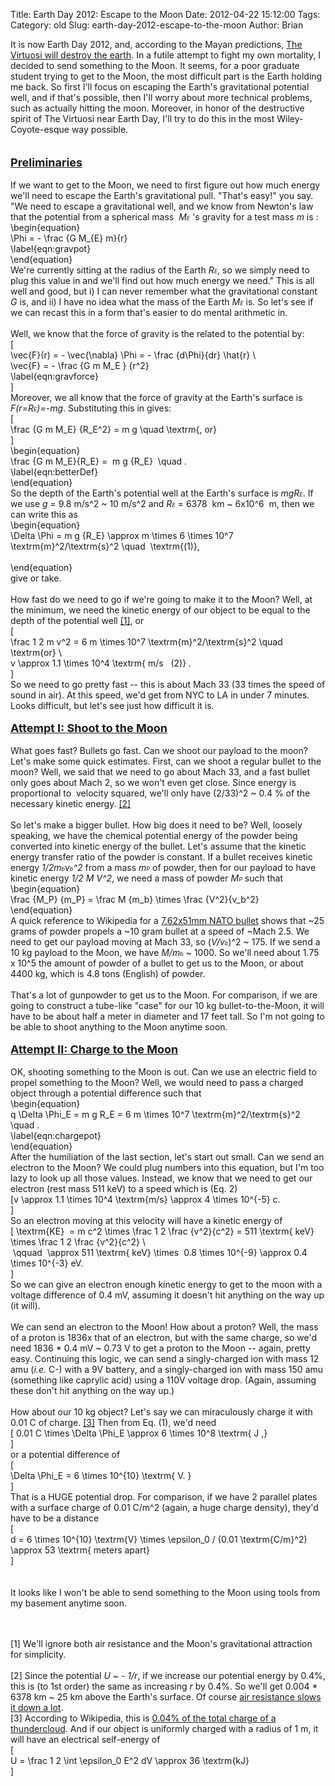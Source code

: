 Title: Earth Day 2012: Escape to the Moon
Date: 2012-04-22 15:12:00
Tags: 
Category: old
Slug: earth-day-2012-escape-to-the-moon
Author: Brian

It is now Earth Day 2012, and, according to the Mayan predictions, <a href="http://thevirtuosi.blogspot.com/search/label/end%20of%20the%20earth">The Virtuosi will destroy the earth</a>. In a futile attempt to fight my own mortality, I decided to send something to the Moon. It seems, for a poor graduate student trying to get to the Moon, the most difficult part is the Earth holding me back. So first I'll focus on escaping the Earth's gravitational potential well, and if that's possible, then I'll worry about more technical problems, such as actually hitting the moon. Moreover, in honor of the destructive spirit of The Virtuosi near Earth Day, I'll try to do this in the most Wiley-Coyote-esque way possible. <span class="fullpost"><br /></span><br /><a name='more'></a><span class="fullpost"><br /><b><u><span style="font-size: large;">Preliminaries</span></u></b><br /><br />If we want to get to the Moon, we need to first figure out how much energy we'll need to escape the Earth's gravitational pull. "That's easy!" you say. "We need to escape a gravitational well, and we know from Newton's law that the potential from a spherical mass&nbsp; <i>M<span style="font-size: xx-small;">E</span></i> 's gravity for a test mass <i>m</i> is : <br />\begin{equation}<br />\Phi = - \frac {G M_{E} m}{r}<br />\label{eqn:gravpot}<br />\end{equation}<br />We're currently sitting at the radius of the Earth <i>R<span style="font-size: xx-small;">E</span></i>, so we simply need to plug this value in and we'll find out how much energy we need." This is all well and good, but i) I can never remember what the gravitational constant <i>G</i> is, and ii) I have no idea what the mass of the Earth <i>M<span style="font-size: xx-small;">E</span></i> is. So let's see if we can recast this in a form that's easier to do mental arithmetic in.<br /><br />Well, we know that the force of gravity is the related to the potential by:<br />\[<br />\vec{F}(r) = - \vec{\nabla} \Phi = - \frac {d\Phi}{dr} \hat{r} \\<br />\vec{F} = - \frac {G m M_E } {r^2}<br />\label{eqn:gravforce}<br />\]<br />Moreover, we all know that the force of gravity at the Earth's surface is <i>F(r=R<span style="font-size: xx-small;">E</span>)=-mg</i>. Substituting this in gives:<br />\[<br />\frac {G m M_E} {R_E^2} = m g \quad \textrm{, or} <br />\]<br />\begin{equation}<br />\frac {G m M_E}{R_E} =&nbsp; m g {R_E}&nbsp; \quad .<br />\label{eqn:betterDef}<br />\end{equation}<br />So the depth of the Earth's potential well at the Earth's surface is <i>mgR<span style="font-size: xx-small;">E</span></i>. If we use <i>g</i> = 9.8 m/s^2 ~ 10 m/s^2 and <i>R<span style="font-size: xx-small;">E</span></i> = 6378&nbsp; km ~ 6x10^6&nbsp; m, then we can write this as<br />\begin{equation}<br />\Delta \Phi = m g {R_E} \approx m \times 6 \times 10^7 \textrm{m}^2/\textrm{s}^2 \quad&nbsp; \textrm{(1)},<br /><br />\end{equation}<br />give or take.<br /><br />How fast do we need to go if we're going to make it to the Moon? Well, at the minimum, we need the kinetic energy of our object to be equal to the depth of the potential well <a href="#footnote-1">[1]</a>, or <br />\[<br />\frac 1 2 m v^2 = 6 m \times 10^7 \textrm{m}^2/\textrm{s}^2 \quad \textrm{or} \\<br />v \approx 1.1 \times 10^4 \textrm{ m/s&nbsp;&nbsp; (2)} . <br />\]<br />So we need to go pretty fast -- this is about Mach 33 (33 times the speed of sound in air). At this speed, we'd get from NYC to LA in under 7 minutes. Looks difficult, but let's see just how difficult it is. <br /><br /><u><b><span style="font-size: large;">Attempt I: Shoot to the Moon</span></b></u><br /><br />What goes fast? Bullets go fast. Can we shoot our payload to the moon? Let's make some quick estimates. First, can we shoot a regular bullet to the moon? Well, we said that we need to go about Mach 33, and a fast bullet only goes about Mach 2, so we won't even get close. Since energy is proportional to&nbsp; velocity squared, we'll only have (2/33)^2 ~ 0.4 % of the necessary kinetic energy. <a href="#footnote-2">[2]</a> <br /><br />So let's make a bigger bullet. How big does it need to be? Well, loosely speaking, we have the chemical potential energy of the powder being converted into kinetic energy of the bullet. Let's assume that the kinetic energy transfer ratio of the powder is constant. If a bullet receives kinetic energy <i>1/2m<span style="font-size: xx-small;">b</span>v<span style="font-size: xx-small;">b</span>^2</i> from a mass <i>m<span style="font-size: xx-small;">P</span></i> of powder, then for our payload to have kinetic energy <i>1/2 M V^2</i>, we need a mass of powder <i>M<span style="font-size: xx-small;">P</span></i> such that <br />\begin{equation}<br />\frac {M_P} {m_P} = \frac M {m_b} \times \frac {V^2}{v_b^2}<br />\end{equation}<br />A quick reference to Wikipedia for a <a href="http://en.wikipedia.org/wiki/7.62%C3%9751mm_NATO">7.62x51mm NATO bullet</a> shows that ~25 grams of powder propels a ~10 gram bullet at a speed of ~Mach 2.5. We need to get our payload moving at Mach 33, so (<i>V/v<span style="font-size: xx-small;">b</span></i>)^2 ~ 175. If we send a 10 kg payload to the Moon, we have <i>M/m<span style="font-size: xx-small;">b</span></i> ~ 1000. So we'll need about 1.75 x 10^5 the amount of powder of a bullet to get us to the Moon, or about 4400 kg, which is 4.8 tons (English) of powder. <br /><br />That's a lot of gunpowder to get us to the Moon. For comparison, if we are going to construct a tube-like "case" for our 10 kg bullet-to-the-Moon, it will have to be about half a meter in diameter and 17 feet tall. So I'm not going to be able to shoot anything to the Moon anytime soon. <br /><br /><u><b><span style="font-size: large;">Attempt II: Charge to the Moon</span></b></u><br /><br />OK, shooting something to the Moon is out. Can we use an electric field to propel something to the Moon? Well, we would need to pass a charged object through a potential difference such that<br />\begin{equation}<br />q \Delta \Phi_E = m g R_E = 6 m \times 10^7 \textrm{m}^2/\textrm{s}^2 \quad . <br />\label{eqn:chargepot}<br />\end{equation}<br />After the humiliation of the last section, let's start out small. Can we send an electron to the Moon? We could plug numbers into this equation, but I'm too lazy to look up all those values. Instead, we know that we need to get our electron (rest mass 511 keV) to a speed which is (Eq. 2) <br />\[v \approx 1.1 \times 10^4 \textrm{m/s} \approx 4 \times 10^{-5} c.<br />\]<br />So an electron moving at this velocity will have a kinetic energy of <br />\[ \textrm{KE}&nbsp; = m c^2 \times \frac 1 2 \frac {v^2}{c^2} = 511 \textrm{ keV} \times \frac 1 2 \frac {v^2}{c^2} \\<br />&nbsp;\qquad&nbsp; \approx 511 \textrm{ keV} \times&nbsp; 0.8 \times 10^{-9} \approx 0.4 \times 10^{-3} eV.<br />\]<br />So we can give an electron enough kinetic energy to get to the moon with a voltage difference of 0.4 mV, assuming it doesn't hit anything on the way up (it will). <br /><br />We can send an electron to the Moon! How about a proton? Well, the mass of a proton is 1836x that of an electron, but with the same charge, so we'd need 1836 * 0.4 mV ~ 0.73 V to get a proton to the Moon -- again, pretty easy. Continuing this logic, we can send a singly-charged ion with mass 12 amu (<i>i.e.</i> C-) with a 9V battery, and a singly-charged ion with mass 150 amu (something like caprylic acid) using a 110V voltage drop. (Again, assuming these don't hit anything on the way up.) <br /><br />How about our 10 kg object? Let's say we can miraculously charge it with 0.01 C of charge. <a href="#footnote-3">[3]</a> Then from Eq. (1), we'd need<br />\[ 0.01 C \times \Delta \Phi_E \approx 6 \times 10^8 \textrm{ J ,}<br />\]<br />or a potential difference of<br />\[<br />\Delta \Phi_E = 6 \times 10^{10} \textrm{ V. }<br />\]<br />That is a HUGE potential drop. For comparison, if we have 2 parallel plates with a surface charge of 0.01 C/m^2 (again, a huge charge density), they'd have to be a distance <br />\[<br />d = 6 \times 10^{10} \textrm{V} \times \epsilon_0 / (0.01 \textrm{C/m}^2) \approx 53 \textrm{ meters apart} <br />\]<br /><br /><br />It looks like I won't be able to send something to the Moon using tools from my basement anytime soon.<br /><br /></span><br /><div id="footnote-1"><span class="fullpost">[1] We'll ignore both air resistance and the Moon's gravitational attraction for simplicity. </span></div><span class="fullpost"></span><br /><div id="footnote-2"><span class="fullpost">[2] Since the potential <i>U ~ - 1/r</i>, if we increase our potential energy by 0.4%, this is (to 1st order) the same as increasing <i>r</i> by 0.4%. So we'll get 0.004 * 6378 km ~ 25 km above the Earth's surface. Of course <a href="http://scienceblogs.com/dotphysics/2009/09/how-high-does-a-bullet-go.php">air resistance slows it down a lot</a>.  </span></div><span class="fullpost"><div id="footnote-3">[3] According to Wikipedia, this is <a href="http://en.wikipedia.org/wiki/Orders_of_magnitude_%28charge%29">0.04% of the total charge of a thundercloud</a>. And if our object is uniformly charged with a radius of 1 m, it will have an electrical self-energy of <i>&nbsp;</i><br />\[<br />U = \frac 1 2 \int \epsilon_0 E^2 dV \approx 36 \textrm{kJ}<br />\]&nbsp;  </div></span>

